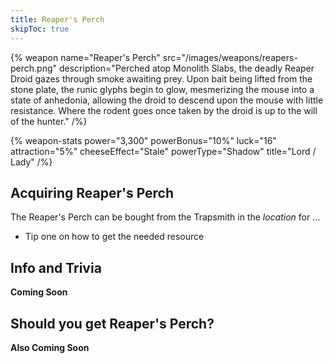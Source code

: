 ```yaml
---
title: Reaper's Perch
skipToc: true
---
```


{% weapon
 name="Reaper's Perch"
 src="/images/weapons/reapers-perch.png"
 description="Perched atop Monolith Slabs, the deadly Reaper Droid gazes through smoke awaiting prey. Upon bait being lifted from the stone plate, the runic glyphs begin to glow, mesmerizing the mouse into a state of anhedonia, allowing the droid to descend upon the mouse with little resistance. Where the rodent goes once taken by the droid is up to the will of the hunter."
/%}

{% weapon-stats
 power="3,300"
 powerBonus="10%"
 luck="16"
 attraction="5%"
 cheeseEffect="Stale"
 powerType="Shadow"
 title="Lord / Lady"
/%}

## Acquiring Reaper's Perch

The Reaper's Perch can be bought from the Trapsmith in the *location* for ...

- Tip one on how to get the needed resource

## Info and Trivia

**Coming Soon**

## Should you get Reaper's Perch?

**Also Coming Soon**
